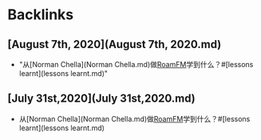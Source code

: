 
# Backlinks
## [August 7th, 2020](August 7th, 2020.md)
- "从[Norman Chella](Norman Chella.md)做[RoamFM](RoamFM.md)学到什么？#[lessons learnt](lessons learnt.md)"

## [July 31st,2020](July 31st,2020.md)
- 从[Norman Chella](Norman Chella.md)做[RoamFM](RoamFM.md)学到什么？#[lessons learnt](lessons learnt.md)

